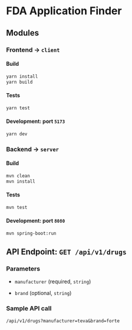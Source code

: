 # FDA Application Finder

## Modules

### Frontend &rarr; `client`

#### Build

```sh
yarn install
yarn build
```

#### Tests

```sh
yarn test
```

#### Development: port `5173`
```sh
yarn dev
```

### Backend &rarr; `server`

#### Build

```sh
mvn clean
mvn install
```

#### Tests

```sh
mvn test
```

#### Development: port `8080`
```sh
mvn spring-boot:run
```

## API Endpoint: `GET /api/v1/drugs`

### Parameters

- `manufacturer` (required, `string`)

- `brand` (optional, `string`)

### Sample API call

`/api/v1/drugs?manufacturer=teva&brand=forte`
